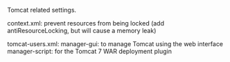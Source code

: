 Tomcat related settings.

context.xml: prevent resources from being locked (add antiResourceLocking, but will cause a memory leak)

tomcat-users.xml: 
manager-gui: to manage Tomcat using the web interface
manager-script: for the Tomcat 7 WAR deployment plugin
